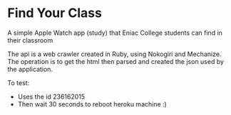 # Find Your Class
A simple Apple Watch app (study) that Eniac College students can find in their classroom

The api is a web crawler created in Ruby, using Nokogiri and Mechanize. The operation is to get the html then parsed and created the json used by the application.

To test:
  - Uses the id 236162015
  - Then wait 30 seconds to reboot heroku machine :)
  
